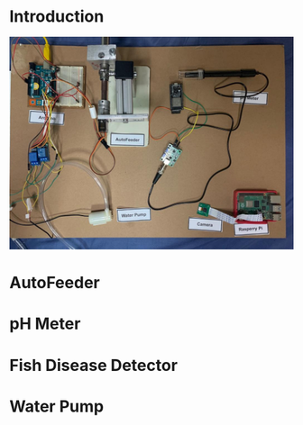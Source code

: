 # Introduction
![GreenwaveProject2023](https://github.com/shirish2010/greenwavesembcorp2023/blob/main/images/GreenwaveProject2023.jpeg "GreenwaveProject2023")
# AutoFeeder
# pH Meter
# Fish Disease Detector
# Water Pump
